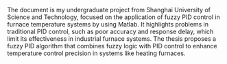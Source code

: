 The document is my undergraduate project from Shanghai University of Science and Technology, focused on the application of fuzzy PID control in furnace temperature systems by using Matlab. It highlights problems in traditional PID control, such as poor accuracy and response delay, which limit its effectiveness in industrial furnace systems. The thesis proposes a fuzzy PID algorithm that combines fuzzy logic with PID control to enhance temperature control precision in systems like heating furnaces.
